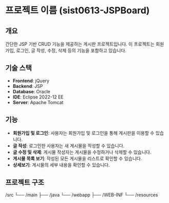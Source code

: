 # 프로젝트 이름 (sist0613-JSPBoard)

## 개요
간단한 JSP 기반 CRUD 기능을 제공하는 게시판 프로젝트입니다. 이 프로젝트는 회원가입, 로그인, 글 작성, 수정, 삭제 등의 기능을 포함하고 있습니다.

## 기술 스택
- **Frontend**: jQuery
- **Backend**: JSP
- **Database**: Oracle
- **IDE**: Eclipse 2022-12 EE
- **Server**: Apache Tomcat

## 기능
- **회원가입 및 로그인**: 사용자는 회원가입 및 로그인을 통해 게시판을 이용할 수 있습니다.
- **글 작성**: 로그인한 사용자는 새 게시물을 작성할 수 있습니다.
- **글 수정 및 삭제**: 게시물 작성자는 게시물을 수정하거나 삭제할 수 있습니다.
- **게시물 목록 보기**: 작성된 모든 게시물을 리스트로 확인할 수 있습니다.
- **상세보기**: 게시물의 세부 내용을 확인할 수 있습니다.

## 프로젝트 구조
/src └── /main ├── /java └── /webapp ├── /WEB-INF └── /resources
